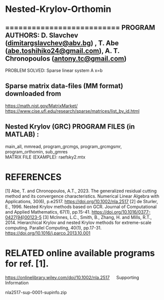 # Nested-Krylov-Orthomin
==========================
PROGRAM AUTHORS:
D. Slavchev (dimitargslavchev@abv.bg) , T. Abe (abe.toshihiko24@gmail.com), A. T. Chronopoulos (antony.tc@gmail.com) 
---------------------------------------------------------------------------------------------------
PROBLEM SOLVED: Sparse linear system A x=b 

Sparse matrix data-files (MM format) downloaded from 
---------------------------------------------------------
https://math.nist.gov/MatrixMarket/
https://www.cise.ufl.edu/research/sparse/matrices/list_by_id.html


Nested Krylov (GRC) PROGRAM FILES (in MATLAB) :
------------------------------------------------------------------
main_all, mmread, program_grcmgs, program_grcmgsmr, program_orthomin, sub_gmres  
MATRIX FILE (EXAMPLE): raefsky2.mtx  


REFERENCES 
=======================================================================
[1] Abe, T. and Chronopoulos, A.T., 2023. The generalized residual cutting method and its convergence characteristics. Numerical Linear Algebra with Applications, 30(6), p.e2517.
https://doi.org/10.1002/nla.2517 
[2] de Sturler, E., 1996. Nested Krylov methods based on GCR. Journal of Computational and Applied Mathematics, 67(1), pp.15-41.
https://doi.org/10.1016/0377-0427(94)00123-5
[3] McInnes, L.C., Smith, B., Zhang, H. and Mills, R.T., 2014. Hierarchical Krylov and nested Krylov methods for extreme-scale computing. Parallel Computing, 40(1), pp.17-31.
https://doi.org/10.1016/j.parco.2013.10.001


RELATED online available programs for ref. [1].
===============================================================
https://onlinelibrary.wiley.com/doi/10.1002/nla.2517
 
Supporting Information

nla2517-sup-0001-supinfo.zip
